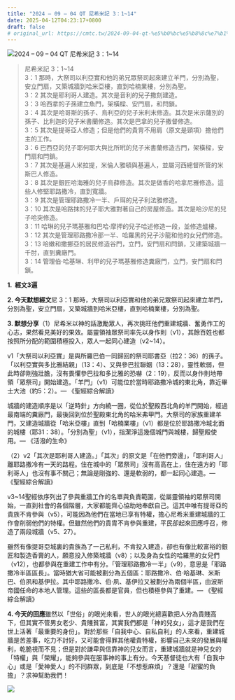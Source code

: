 ```yaml
---
title: "2024 – 09 – 04 QT 尼希米記 3：1~14"
date: 2025-04-12T04:23:17+0800
draft: false
# original_url: https://cmtc.tw/2024-09-04-qt-%e5%b0%bc%e5%b8%8c%e7%b1%b3%e8%a8%98-3%ef%bc%9a114
---
```


![2024 – 09 – 04 QT 尼希米記 3：1~14](/images/qt.jpg  "2024 – 09 – 04 QT 尼希米記 3：1~14")

> 尼希米記 3：1~14  
> 3：1 那時，大祭司以利亞實和他的弟兄眾祭司起來建立羊門，分別為聖，安立門扇，又築城牆到哈米亞樓，直到哈楠業樓，分別為聖。  
> 3：2 其次是耶利哥人建造。其次是音利的兒子撒刻建造。  
> 3：3 哈西拿的子孫建立魚門，架橫樑、安門扇，和閂鎖。  
> 3：4 其次是哈哥斯的孫子、烏利亞的兒子米利末修造。其次是米示薩別的孫子、比利迦的兒子米書蘭修造。其次是巴拿的兒子撒督修造。  
> 3：5 其次是提哥亞人修造；但是他們的貴冑不用肩（原文是頸項）擔他們主的工作。  
> 3：6 巴西亞的兒子耶何耶大與比所玳的兒子米書蘭修造古門，架橫樑，安門扇和閂鎖。  
> 3：7 其次是基遍人米拉提，米倫人雅頓與基遍人，並屬河西總督所管的米斯巴人修造。  
> 3：8 其次是銀匠哈海雅的兒子烏薛修造。其次是做香的哈拿尼雅修造。這些人修堅耶路撒冷，直到寬牆。  
> 3：9 其次是管理耶路撒冷一半、戶珥的兒子利法雅修造。  
> 3：10 其次是哈路抹的兒子耶大雅對著自己的房屋修造。其次是哈沙尼的兒子哈突修造。  
> 3：11 哈琳的兒子瑪基雅和巴哈‧摩押的兒子哈述修造一段，並修造爐樓。  
> 3：12 其次是管理耶路撒冷那一半、哈羅黑的兒子沙龍和他的女兒們修造。  
> 3：13 哈嫩和撒挪亞的居民修造谷門，立門，安門扇和閂鎖，又建築城牆一千肘，直到糞廠門。  
> 3：14 管理伯‧哈基琳、利甲的兒子瑪基雅修造糞廠門，立門，安門扇和閂鎖。

**1.  經文3遍**

**2. 今天默想經文**尼 3：1 那時，大祭司以利亞實和他的弟兄眾祭司起來建立羊門，分別為聖，安立門扇，又築城牆到哈米亞樓，直到哈楠業樓，分別為聖。

**3. 默想分享**（1）尼希米以神的話激勵眾人，再次挑旺他們重建城牆、奮勇作工的心志，果然看見美好的果效。屬靈領袖眾祭司率先以身作則（v1），其餘百姓也都按照所分配的範圍積極投入，眾人一起同心建造（v2~14）。

v1「大祭司以利亞實」是與所羅巴伯一同歸回的祭司耶書亞（拉2：36）的孫子。「以利亞實與多比雅結親」（13：4）、又與參巴拉聯姻（13：28），靈性軟弱，但此時卻剛強壯膽，沒有畏懼參巴拉和多比雅的恐嚇（2：19），反而以身作則地帶領「眾祭司」開始建造。「羊門」（v1）可能位於當時耶路撒冷城的東北角，靠近畢士大池（約5：2）。— 《聖經綜合解讀》

城牆的建造順序是以「逆時針」方向繞一圈，從位於聖殿西北角的羊門開始，經過最南端的糞廠門，最後回到位於聖殿東北角的哈米弗甲門。大祭司的家族重建羊門，又建造城牆從「哈米亞樓」直到「哈楠業樓」（v1）都是位於耶路撒冷城北面的城樓（耶31：38）。「分別為聖」（v1），指潔淨這幾個城門與城樓，歸聖殿使用。— 《活潑的生命》

（2）v2「其次是耶利哥人建造。」「其次」的原文是「在他們旁邊」，「耶利哥人」離耶路撒冷有一天的路程。住在城中的「眾祭司」沒有高高在上，住在遠方的「耶利哥人」也沒有事不關己；無論是剛強的、還是軟弱的，都一起同心建造。— 《聖經綜合解讀》

v3~14聖經依序列出了參與重牆工作的名單與負責範圍，從屬靈領袖的眾祭司開始，一直到社會的各個階層，大家都能齊心協助地奉獻自己。這其中唯有提哥亞的貴族不肯參與（v5），可能因為他們在當地已享有特權，擔心尼希米重建城牆的工作會削弱他們的特權。但雖然他們的貴胄不肯參與重建，平民卻起來回應呼召，修造了兩段城牆（v5、27）。

雖然有像提哥亞城裏的貴族為了一己私利，不肯投入建造，卻也有像比較富裕的銀匠和製造香膏的人，願意投入修築城牆（v8）；以及身為女性的哈羅黑的女兒們（v12），也都參與在重建工作中有分。「管理耶路撒冷一半」（v9），意思是「耶路撒冷半區區長」。當時猶大省可能被劃分為五個區：耶路撒冷、伯·哈基琳、米斯巴、伯夙和基伊拉。其中耶路撒冷、伯·夙、基伊拉又被劃分為兩個半區，由波斯帝國任命的本地人管理。這些的區長都是官員，但也積極參與了重建。— 《聖經綜合解讀》

**4. 今天的回應**雖然以「世俗」的眼光來看，世人的眼光總喜歡把人分為貴賤高下，但其實不管男女老少、貴賤貧富，其實我們都是「神的兒女」，這才是我們在世上活著「最重要的身份」。對於那些「自我中心、自私自利」的人來看，重建城牆是苦差事，吃力不討好，又可能會得罪其他權貴特權，影響自己未來的發展與權利，乾脆視而不見；但是對於謙卑與信靠神的兒女而言，重建城牆就是神兒女的「特權」與「榮耀」，能夠參與在服事神的事上有分。今天基督徒也大有「自我中心」或是「愛神愛人」的不同群眾，到底是「不想惹麻煩」？還是「甜蜜的負擔」？求神幫助我們！

![](/images/088.gif)